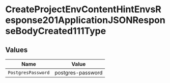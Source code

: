 # CreateProjectEnvContentHintEnvsResponse201ApplicationJSONResponseBodyCreated111Type


## Values

| Name               | Value              |
| ------------------ | ------------------ |
| `PostgresPassword` | postgres-password  |
